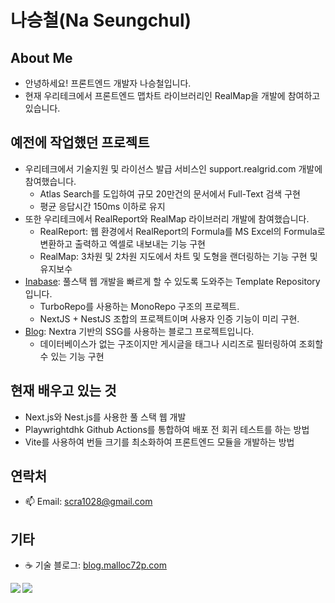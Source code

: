 # 나승철(Na Seungchul)

## About Me

- 안녕하세요! 프론트엔드 개발자 나승철입니다.
- 현재 우리테크에서 프론트엔드 맵차트 라이브러리인 RealMap을 개발에 참여하고 있습니다.

## 예전에 작업했던 프로젝트

- 우리테크에서 기술지원 및 라이선스 발급 서비스인 support.realgrid.com 개발에 참여했습니다.
  - Atlas Search를 도입하여 규모 20만건의 문서에서 Full-Text 검색 구현
  - 평균 응답시간 150ms 이하로 유지
- 또한 우리테크에서 RealReport와 RealMap 라이브러리 개발에 참여했습니다.
  - RealReport: 웹 환경에서 RealReport의 Formula를 MS Excel의 Formula로 변환하고 출력하고 엑셀로 내보내는 기능 구현
  - RealMap: 3차원 및 2차원 지도에서 차트 및 도형을 랜더링하는 기능 구현 및 유지보수
- [Inabase](https://github.com/Malloc72P/inabase): 풀스택 웹 개발을 빠르게 할 수 있도록 도와주는 Template Repository입니다.
  - TurboRepo를 사용하는 MonoRepo 구조의 프로젝트.
  - NextJS + NestJS 조합의 프로젝트이며 사용자 인증 기능이 미리 구현.
- [Blog](https://github.com/Malloc72P/Blog): Nextra 기반의 SSG를 사용하는 블로그 프로젝트입니다.
  - 데이터베이스가 없는 구조이지만 게시글을 태그나 시리즈로 필터링하여 조회할 수 있는 기능 구현

## 현재 배우고 있는 것

- Next.js와 Nest.js를 사용한 풀 스택 웹 개발
- Playwrightdhk Github Actions를 통합하여 배포 전 회귀 테스트를 하는 방법
- Vite를 사용하여 번들 크기를 최소화하여 프론트엔드 모듈을 개발하는 방법

## 연락처

- 📫 Email: scra1028@gmail.com

## 기타

- ☕️ 기술 블로그: [blog.malloc72p.com](https://blog.malloc72p.com)

<p align="center">
  <img align="left" src="https://github-readme-stats.vercel.app/api?username=Malloc72P&show_icons=true&theme=radical" />
</p>
<p align="center">
  <img align="left" src="https://github-readme-stats.vercel.app/api/top-langs/?username=Malloc72P&layout=compact&theme=radical" />
</p>

<!--
**Malloc72P/Malloc72P** is a ✨ _special_ ✨ repository because its `README.md` (this file) appears on your GitHub profile.

Here are some ideas to get you started:

- 🔭 I’m currently working on ...
- 🌱 I’m currently learning ...
- 👯 I’m looking to collaborate on ...
- 🤔 I’m looking for help with ...
- 💬 Ask me about ...
- 📫 How to reach me: ...
- 😄 Pronouns: ...
- ⚡ Fun fact: ...
-->
